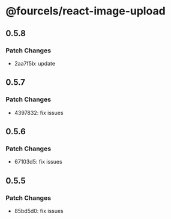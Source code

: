 # @fourcels/react-image-upload

## 0.5.8

### Patch Changes

- 2aa7f5b: update

## 0.5.7

### Patch Changes

- 4397832: fix issues

## 0.5.6

### Patch Changes

- 67103d5: fix issues

## 0.5.5

### Patch Changes

- 85bd5d0: fix issues
